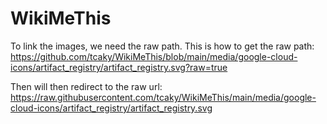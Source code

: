 # WikiMeThis

To link the images, we need the raw path.  This is how to get the raw path:
https://github.com/tcaky/WikiMeThis/blob/main/media/google-cloud-icons/artifact_registry/artifact_registry.svg?raw=true

Then will then redirect to the raw url:
https://raw.githubusercontent.com/tcaky/WikiMeThis/main/media/google-cloud-icons/artifact_registry/artifact_registry.svg